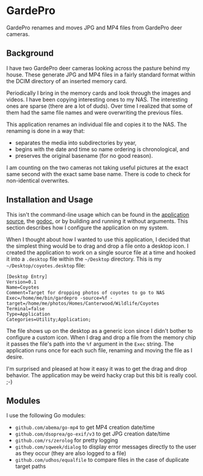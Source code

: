 # GardePro

GardePro renames and moves JPG and MP4 files from GardePro deer cameras.

## Background

I have two GardePro deer cameras looking across the pasture behind my house.
These generate JPG and MP4 files in a fairly standard format
within the DCIM directory of an inserted memory card.

Periodically I bring in the memory cards and look through the images and videos.
I have been copying interesting ones to my NAS.
The interesting ones are sparse (there are a lot of duds).
Over time I realized that some of them had the same file names and
were overwriting the previous files.

This application renames an individual file and copies it to the NAS.
The renaming is done in a way that:

* separates the media into subdirectories by year,
* begins with the date and time so name ordering is chronological, and
* preserves the original basename (for no good reason).

I am counting on the two cameras not taking useful pictures
at the exact same second with the exact same base name.
There is code to check for non-identical overwrites.

## Installation and Usage

This isn't the command-line usage which can be found in the
[application source](https://github.com/madkins23/gardepro/blob/main/cmd/gardepro/gardepro.go),
the [godoc](https://pkg.go.dev/github.com/madkins23/gardepro),
or by building and running it without arguments.
This section describes how I configure the application on my system.

When I thought about how I wanted to use this application,
I decided that the simplest thing would be to drag and drop
a file onto a desktop icon.
I created the application to work on a single source file at a time
and hooked it into a `.desktop` file within the `~/Desktop` directory.
This is my `~/Desktop/coyotes.desktop` file:

    [Desktop Entry]
    Version=0.1
    Name=Coyotes
    Comment=Target for dropping photos of coyotes to go to NAS
    Exec=/home/me/bin/gardepro -source=%f -target=/home/me/photos/Homes/Canterwood/Wildlife/Coyotes
    Terminal=false
    Type=Application
    Categories=Utility;Application;

The file shows up on the desktop as a generic icon
since I didn't bother to configure a custom icon.
When I drag and drop a file from the memory chip it passes the
file's path into the `%f` argument in the `Exec` string.
The application runs once for each such file,
renaming and moving the file as I desire.

I'm surprised and pleased at how it easy it was to get the drag and drop behavior.
The application may be weird hacky crap but this bit is really cool. ;-)

## Modules

I use the following Go modules:

* `github.com/abema/go-mp4` to get MP4 creation date/time
* `github.com/dsoprea/go-exif/v3` to get JPG creation date/time
* `github.com/rs/zerolog` for pretty logging
* `github.com/sqweek/dialog`
  to display error messages directly to the user as they occur
  (they are also logged to a file)
* `github.com/udhos/equalfile` to compare files
  in the case of duplicate target paths
